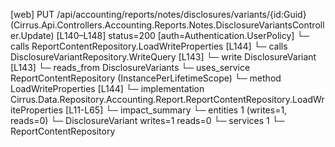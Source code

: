 [web] PUT /api/accounting/reports/notes/disclosures/variants/{id:Guid}  (Cirrus.Api.Controllers.Accounting.Reports.Notes.DisclosureVariantsController.Update)  [L140–L148] status=200 [auth=Authentication.UserPolicy]
  └─ calls ReportContentRepository.LoadWriteProperties [L144]
  └─ calls DisclosureVariantRepository.WriteQuery [L143]
  └─ write DisclosureVariant [L143]
    └─ reads_from DisclosureVariants
  └─ uses_service ReportContentRepository (InstancePerLifetimeScope)
    └─ method LoadWriteProperties [L144]
      └─ implementation Cirrus.Data.Repository.Accounting.Report.ReportContentRepository.LoadWriteProperties [L11-L65]
  └─ impact_summary
    └─ entities 1 (writes=1, reads=0)
      └─ DisclosureVariant writes=1 reads=0
    └─ services 1
      └─ ReportContentRepository

